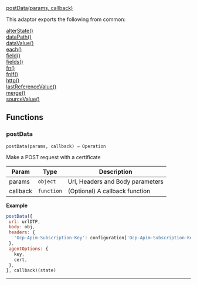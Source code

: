 <dl>
<dt>
    <a href="#postdata">postData(params, callback)</a></dt>
</dl>


This adaptor exports the following from common:
<dl>
<dt>
    <a href="/adaptors/packages/common-docs#alterstate">alterState()</a>
</dt>
<dt>
    <a href="/adaptors/packages/common-docs#datapath">dataPath()</a>
</dt>
<dt>
    <a href="/adaptors/packages/common-docs#datavalue">dataValue()</a>
</dt>
<dt>
    <a href="/adaptors/packages/common-docs#each">each()</a>
</dt>
<dt>
    <a href="/adaptors/packages/common-docs#field">field()</a>
</dt>
<dt>
    <a href="/adaptors/packages/common-docs#fields">fields()</a>
</dt>
<dt>
    <a href="/adaptors/packages/common-docs#fn">fn()</a>
</dt>
<dt>
    <a href="/adaptors/packages/common-docs#fnif">fnIf()</a>
</dt>
<dt>
    <a href="/adaptors/packages/common-docs#http">http()</a>
</dt>
<dt>
    <a href="/adaptors/packages/common-docs#lastreferencevalue">lastReferenceValue()</a>
</dt>
<dt>
    <a href="/adaptors/packages/common-docs#merge">merge()</a>
</dt>
<dt>
    <a href="/adaptors/packages/common-docs#sourcevalue">sourceValue()</a>
</dt></dl>

## Functions
### postData

<p><code>postData(params, callback) ⇒ Operation</code></p>

Make a POST request with a certificate


| Param | Type | Description |
| --- | --- | --- |
| params | <code>object</code> | Url, Headers and Body parameters |
| callback | <code>function</code> | (Optional) A callback function |

**Example**
```js
postData({
 url: urlDTP,
 body: obj,
 headers: {
   'Ocp-Apim-Subscription-Key': configuration['Ocp-Apim-Subscription-Key'],
 },
 agentOptions: {
   key,
   cert,
 },
}, callback)(state)
```

* * *


